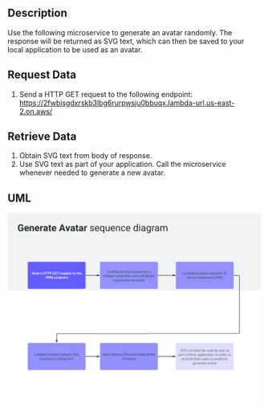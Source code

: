 ## Description
Use the following microservice to generate an avatar randomly. The response will be returned as SVG text, which can then be saved to your local application to be used as an avatar.

## Request Data
1. Send a HTTP GET request to the following endpoint: https://2fwbisgdxrskb3lbg6rurpwsju0bbuqx.lambda-url.us-east-2.on.aws/ 

## Retrieve Data
1. Obtain SVG text from body of response.
2. Use SVG text as part of your application. Call the microservice whenever needed to generate a new avatar.

## UML
![Alt text](/GenerateAvatarSequenceDiagram.png)

